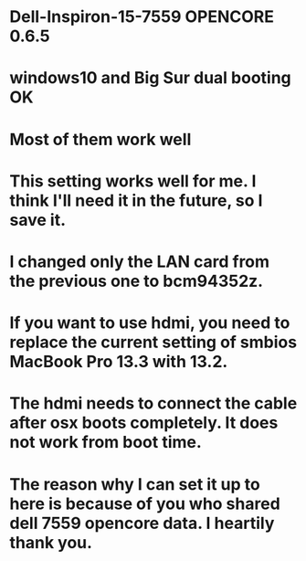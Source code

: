 # Dell-Inspiron-15-7559 OPENCORE 0.6.5  
# windows10 and Big Sur dual booting OK
# Most of them work well
# This setting works well for me. I think I'll need it in the future, so I save it.
# I changed only the LAN card from the previous one to bcm94352z.
# If you want to use hdmi, you need to replace the current setting of smbios MacBook Pro 13.3 with 13.2.
# The hdmi needs to connect the cable after osx boots completely. It does not work from boot time.
# The reason why I can set it up to here is because of you who shared dell 7559 opencore data. I heartily thank you.
